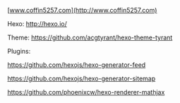 [www.coffin5257.com](http://www.coffin5257.com)

Hexo: http://hexo.io/

Theme: https://github.com/acgtyrant/hexo-theme-tyrant

Plugins:

https://github.com/hexojs/hexo-generator-feed

https://github.com/hexojs/hexo-generator-sitemap

https://github.com/phoenixcw/hexo-renderer-mathjax
